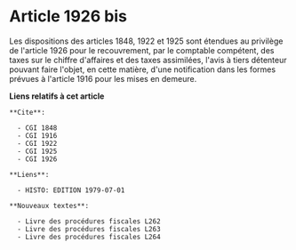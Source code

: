 # Article 1926 bis

Les dispositions des articles 1848, 1922 et 1925 sont étendues au privilège de l'article 1926 pour le recouvrement, par le
comptable compétent, des taxes sur le chiffre d'affaires et des taxes assimilées, l'avis à tiers détenteur pouvant faire
l'objet, en cette matière, d'une notification dans les formes prévues à l'article 1916 pour les mises en demeure.

**Liens relatifs à cet article**

	**Cite**:

	  - CGI 1848
	  - CGI 1916
	  - CGI 1922
	  - CGI 1925
	  - CGI 1926

	**Liens**:

	  - HISTO: EDITION 1979-07-01

	**Nouveaux textes**:

	  - Livre des procédures fiscales L262
	  - Livre des procédures fiscales L263
	  - Livre des procédures fiscales L264
